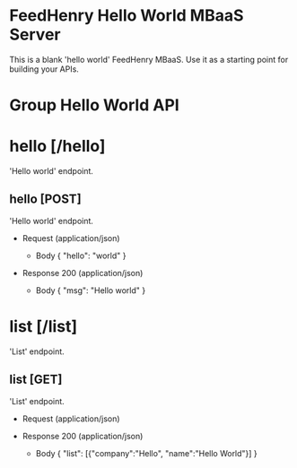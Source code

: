 # FeedHenry Hello World MBaaS Server

This is a blank 'hello world' FeedHenry MBaaS. Use it as a starting point for building your APIs. 

# Group Hello World API

# hello [/hello]

'Hello world' endpoint.

## hello [POST] 

'Hello world' endpoint.

+ Request (application/json)
    + Body
            {
              "hello": "world"
            }

+ Response 200 (application/json)
    + Body
            {
              "msg": "Hello world"
            }

# list [/list]

'List' endpoint.

## list [GET] 

'List' endpoint.

+ Request (application/json)


+ Response 200 (application/json)
    + Body
            {
              "list": [{"company":"Hello", "name":"Hello World"}]
            }